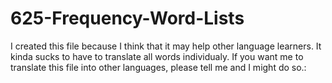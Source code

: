 # 625-Frequency-Word-Lists

I created this file because I think that it may help other language learners.
It kinda sucks to have to translate all words individualy.
If you want me to translate this file into other languages, please tell me and I might do so.:
